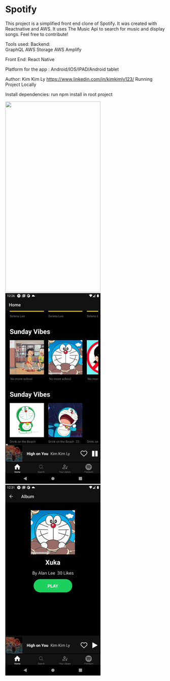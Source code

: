 # Spotify
This project is a simplified front end clone of Spotify. It was created with Reactnative and AWS. It uses The Music Api to search for music and display songs. Feel free to contribute!

Tools used:
Backend:  
GraphQL
AWS Storage
AWS Amplify

Front End:
React Native

Platform for the app : 
Android/IOS/IPAD/Android tablet

Author: Kim Kim Ly 
https://www.linkedin.com/in/kimkimly123/
Running Project Locally

Install dependencies: run npm install in root project

<img src="https://github.com/selenalee123/Spotify/blob/main/assets/images/Demo.gif" width="300" height="600"/>
<img src="https://github.com/selenalee123/Spotify/blob/main/assets/Demo/Screenshot_1630254390.png" width="300" height="600"/>
<img src="https://github.com/selenalee123/Spotify/blob/main/assets/Demo/Screenshot_1630254705.png" width="300" height="600"/>
